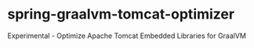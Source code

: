 # spring-graalvm-tomcat-optimizer
Experimental - Optimize Apache Tomcat Embedded Libraries for GraalVM
